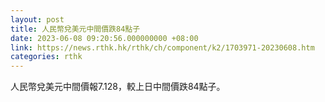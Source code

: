 ```yaml
---
layout: post
title: 人民幣兌美元中間價跌84點子
date: 2023-06-08 09:20:56.000000000 +08:00
link: https://news.rthk.hk/rthk/ch/component/k2/1703971-20230608.htm
categories: rthk
---
```


人民幣兌美元中間價報7.128，較上日中間價跌84點子。
